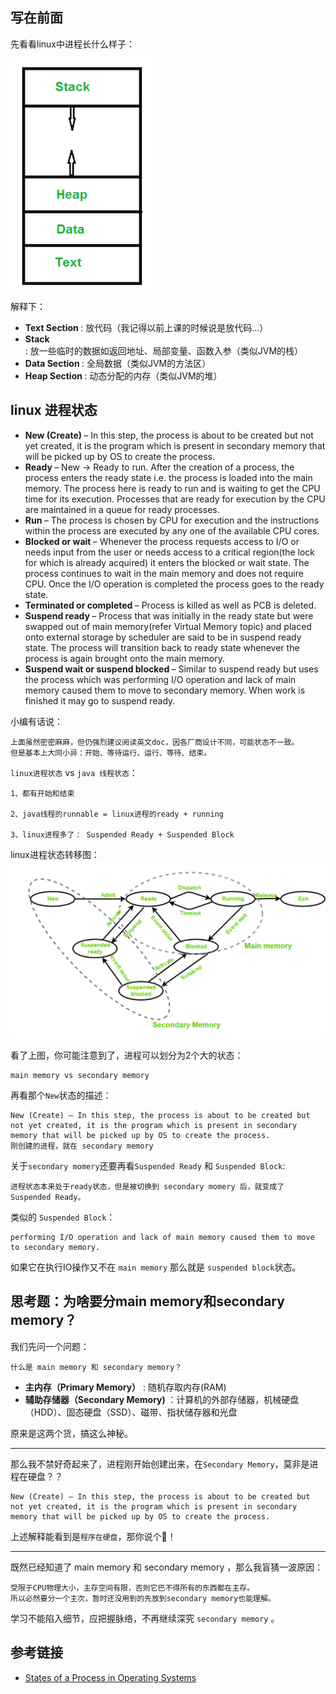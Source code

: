 ## 写在前面

先看看linux中进程长什么样子：

![](imgs/2021-03-25-zlVZV6.png)

解释下：
- <b> Text Section </b>: 放代码（我记得以前上课的时候说是放代码...） 
- <b> Stack </b>: 放一些临时的数据如返回地址、局部变量、函数入参（类似JVM的栈）
- <b> Data Section </b>: 全局数据（类似JVM的方法区）
- <b> Heap Section </b>: 动态分配的内存（类似JVM的堆）



## linux 进程状态
- <b> New (Create) </b> – In this step, the process is about to be created but not yet created, it is the program which is present in secondary memory that will be picked up by OS to create the process.
- <b> Ready </b> – New -> Ready to run. After the creation of a process, the process enters the ready state i.e. the process is loaded into the main memory. The process here is ready to run and is waiting to get the CPU time for its execution. Processes that are ready for execution by the CPU are maintained in a queue for ready processes.
- <b> Run </b> – The process is chosen by CPU for execution and the instructions within the process are executed by any one of the available CPU cores.
- <b> Blocked or wait </b> – Whenever the process requests access to I/O or needs input from the user or needs access to a critical region(the lock for which is already acquired) it enters the blocked or wait state. The process continues to wait in the main memory and does not require CPU. Once the I/O operation is completed the process goes to the ready state.
- <b> Terminated or completed  </b>– Process is killed as well as PCB is deleted.
- <b> Suspend ready </b> – Process that was initially in the ready state but were swapped out of main memory(refer Virtual Memory topic) and placed onto external storage by scheduler are said to be in suspend ready state. The process will transition back to ready state whenever the process is again brought onto the main memory.
- <b> Suspend wait or suspend blocked </b> – Similar to suspend ready but uses the process which was performing I/O operation and lack of main memory caused them to move to secondary memory. When work is finished it may go to suspend ready.

小编有话说：
```
上面虽然密密麻麻，但仍强烈建议阅读英文doc，因各厂商设计不同，可能状态不一致。
但是基本上大同小异：开始、等待运行、运行、等待、结束。
```
`linux进程状态` vs `java 线程状态`：
```
1、都有开始和结束

2、java线程的runnable = linux进程的ready + running

3、linux进程多了： Suspended Ready + Suspended Block
```

linux进程状态转移图：
![](imgs/2021-03-25-2W6f3t.png)

看了上图，你可能注意到了，进程可以划分为2个大的状态：
```
main memory vs secondary memory
```
再看那个`New`状态的描述：
```
New (Create) – In this step, the process is about to be created but not yet created, it is the program which is present in secondary memory that will be picked up by OS to create the process.
刚创建的进程，就在 secondary memory
```
关于`secondary momery`还要再看`Suspended Ready` 和 `Suspended Block`:
```
进程状态本来处于ready状态，但是被切换到 secondary momery 后，就变成了 Suspended Ready。
```
类似的 `Suspended Block`：
```
performing I/O operation and lack of main memory caused them to move to secondary memory.
```
如果它在执行IO操作又不在 `main memory` 那么就是 `suspended block`状态。

思考题：为啥要分main memory和secondary memory？
---
我们先问一个问题：
```
什么是 main memory 和 secondary memory？ 
```
- <b>主内存（Primary Memory）</b> : 随机存取内存(RAM)
- <b>辅助存储器（Secondary Memory) </b>：计算机的外部存储器，机械硬盘（HDD）、固态硬盘（SSD）、磁带、指状储存器和光盘

原来是这两个货，搞这么神秘。

--- 

那么我不禁好奇起来了，进程刚开始创建出来，在`Secondary Memory`，莫非是进程在硬盘？？
```
New (Create) – In this step, the process is about to be created but not yet created, it is the program which is present in secondary memory that will be picked up by OS to create the process.
```
上述解释能看到是`程序在硬盘`，那你说个🔨！

---

既然已经知道了  main memory 和 secondary memory ，那么我盲猜一波原因：
```
受限于CPU物理大小，主存空间有限，否则它巴不得所有的东西都在主存。
所以必然要分一个主次，暂时还没用到的先放到secondary memory也能理解。
```

学习不能陷入细节，应把握脉络，不再继续深究 `secondary memory` 。



## 参考链接
* [States of a Process in Operating Systems](https://www.geeksforgeeks.org/states-of-a-process-in-operating-systems/?ref=rp)
